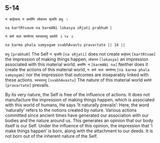 ## 5-14


```shloka-sa
न कर्तृत्वव्म् न कर्माणि लोकस्य सृजति प्रभुः ।
```
```shloka-sa-hk
na kartRtvavm na karmANi lokasya sRjati prabhuH |
```
```shloka-sa
न कर्म फल सम्योगम् स्वभावस्तु प्रवर्तते ॥ १४ ॥
```
```shloka-sa-hk
na karma phala samyogam svabhAvastu pravartate || 14 ||
```

`प्रभुः` `[prabhuH]` The Self `न सृजति` `[na sRjati]` does not create `कर्तृत्वम्` `[kartRtvam]` the impression of making things happen, `लोकस्य` `[lokasya]` an impression associated with this material world. `कर्माणि न` `[karmANi na]` Neither does it create the actions of this material world, `न कर्म फल सम्योगम्` `[na karma phala samyogam]` nor the impression that outcomes are inseparably linked with these actions. `स्वभावस्तु` `[svabhAvastu]` The nature of this material world `प्रवर्तते` `[pravartate]` prevails.



By its very nature, the Self is free of the influence of actions. It does not manufacture the impression of making things happen, which is associated with this world of humans, 
He says ‘It naturally prevails’: Here, the word ‘naturally’ refers to the notions created by nature. Various actions committed since ancient times have generated our association with our bodies and the nature around us. This generates an opinion that our body itself is our Self. Under the influence of this opinion, the impression that ‘I make things happen’ is born, along with the attachment to our deeds. It is not born out of the inherent nature of the Self.

